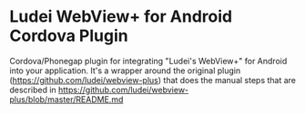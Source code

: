 Ludei WebView+ for Android Cordova Plugin
=========================================

Cordova/Phonegap plugin for integrating "Ludei's WebView+" for Android into your application. It's a wrapper around
the original plugin (https://github.com/ludei/webview-plus) that does the manual steps that are described in
https://github.com/ludei/webview-plus/blob/master/README.md

